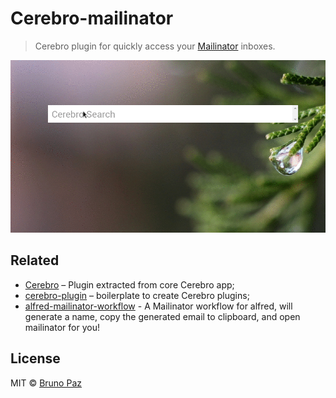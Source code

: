 # Cerebro-mailinator

> Cerebro plugin for quickly access your [Mailinator](https://www.mailinator.com) inboxes.

![](demo.gif)

## Related

* [Cerebro](http://github.com/KELiON/cerebro) – Plugin extracted from core Cerebro app;
* [cerebro-plugin](http://github.com/KELiON/cerebro-plugin) – boilerplate to create Cerebro plugins;
* [alfred-mailinator-workflow](https://github.com/AssafShalin/alfred-mailinator) - A Mailinator workflow for alfred, will generate a name, copy the generated email to clipboard, and open mailinator for you!

## License

MIT © [Bruno Paz](http://brunopaz.net)